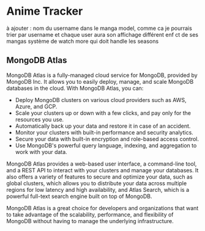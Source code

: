 # Anime Tracker

à ajouter :
nom du username dans le manga model, comme ca je pourrais trier par username et chaque user aura son affichage différent enf ct de ses mangas
système de watch more qui doit handle les seasons
## MongoDB Atlas

MongoDB Atlas is a fully-managed cloud service for MongoDB, provided by MongoDB Inc. It allows you to easily deploy, manage, and scale MongoDB databases in the cloud. With MongoDB Atlas, you can:

- Deploy MongoDB clusters on various cloud providers such as AWS, Azure, and GCP.
- Scale your clusters up or down with a few clicks, and pay only for the resources you use.
- Automatically back up your data and restore it in case of an accident.
- Monitor your clusters with built-in performance and security analytics.
- Secure your data with built-in encryption and role-based access control.
- Use MongoDB's powerful query language, indexing, and aggregation to work with your data.

MongoDB Atlas provides a web-based user interface, a command-line tool, and a REST API to interact with your clusters and manage your databases. It also offers a variety of features to secure and optimize your data, such as global clusters, which allows you to distribute your data across multiple regions for low latency and high availability, and Atlas Search, which is a powerful full-text search engine built on top of MongoDB.

MongoDB Atlas is a great choice for developers and organizations that want to take advantage of the scalability, performance, and flexibility of MongoDB without having to manage the underlying infrastructure.
